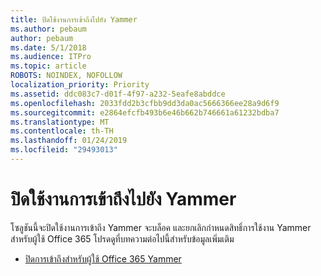 ```yaml
---
title: ปิดใช้งานการเข้าถึงไปยัง Yammer
ms.author: pebaum
author: pebaum
ms.date: 5/1/2018
ms.audience: ITPro
ms.topic: article
ROBOTS: NOINDEX, NOFOLLOW
localization_priority: Priority
ms.assetid: ddc083c7-d01f-4f97-a232-5eafe8abddce
ms.openlocfilehash: 2033fdd2b3cfbb9dd3da0ac5666366ee28a9d6f9
ms.sourcegitcommit: e2864efcfb493b6e46b662b746661a61232bdba7
ms.translationtype: MT
ms.contentlocale: th-TH
ms.lasthandoff: 01/24/2019
ms.locfileid: "29493013"
---
```

# <a name="disable-access-to-yammer"></a>ปิดใช้งานการเข้าถึงไปยัง Yammer

โซลูชันนี้จะปิดใช้งานการเข้าถึง Yammer จะบล็อค และยกเลิกกำหนดสิทธิ์การใช้งาน Yammer สำหรับผู้ใช้ Office 365 โปรดดูที่บทความต่อไปนี้สำหรับข้อมูลเพิ่มเติม
  
- [ปิดการเข้าถึงสำหรับผู้ใช้ Office 365 Yammer](https://support.office.com/article/1f79bfad-f713-4143-aa5d-5584985ce53a)
    

